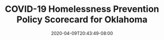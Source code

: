 ---
title: "COVID-19 Homelessness Prevention Policy Scorecard for Oklahoma"
date: 2020-04-09T20:43:49-08:00
layout: single
type: covid-policy-rankings
state_abbrev: ok # use state abbreviation.
state_title: Oklahoma
photoCredit:
hasSubnav: true
socialDescription: COVID-19 Homelessness Prevention Policy Scorecard for Oklahoma
description: See how Oklahoma ranks in our nationwide scorecard of homelessness prevention policies in response to COVID-19.
url: /covid-policy-rankings/ok
aliases:
    - /covid-policy-rankings/ok
    - /covid-policy-rankings/oklahoma
    - /es/covid-policy-rankings/ok
    - /es/covid-policy-rankings/oklahoma
---